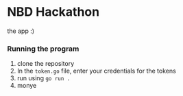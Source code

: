 # NBD Hackathon
the app :)

### Running the program
1. clone the repository
2. In the `token.go` file, enter your credentials for the tokens
3. run using `go run .`
4. monye
